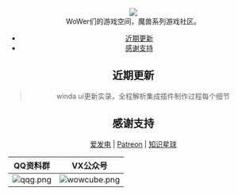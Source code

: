 <center>
    <img src="https://s2.loli.net/2023/12/16/kjuRo7EYVrAshZ8.png"/>
</center>

<center> WoWer们的游戏空间，魔兽系列游戏社区。

<!-- TOC -->

- [近期更新](#近期更新)
- [感谢支持  ](#感谢支持--)
    

<!-- /TOC -->

## 近期更新

> winda ui更新实录，全程解析集成插件制作过程每个细节





## 感谢支持  <!-- {docsify-ignore} -->

[爱发电](https://afdian.net/@windwhispered) | [Patreon](https://www.patreon.com/hearwinds) | [知识星球](https://wx.zsxq.com/dweb2/index/group/28855118214111)

|QQ资料群|VX公众号|
|-|-|
|![qqg.png](https://s2.loli.net/2021/12/28/c4D9Aaime2Hkwnt.png)|![wowcube.png](https://s2.loli.net/2023/11/11/LygmBo95dTMQl2X.jpg)|
